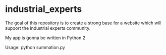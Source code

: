 # industrial_experts

The goal of this repository is to create a strong base for a website which will supoort the industrial experts community.

My app is gonna be written in Python 2 

Usage: python summation.py
